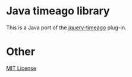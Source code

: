 Java timeago library
=====
This is a Java port of the [jquery-timeago](https://github.com/rmm5t/jquery-timeago) plug-in.

Other
=====
[MIT License](http://www.opensource.org/licenses/mit-license.html)